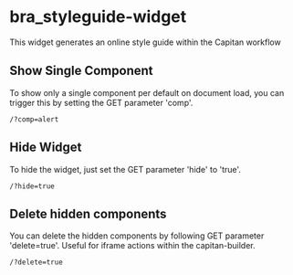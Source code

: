 # bra_styleguide-widget
This widget generates an online style guide within the Capitan workflow

## Show Single Component
To show only a single component per default on document load, you can trigger this by setting the GET parameter 'comp'.

```
/?comp=alert
```

## Hide Widget
To hide the widget, just set the GET parameter 'hide' to 'true'.

```
/?hide=true
```

## Delete hidden components
You can delete the hidden components by following GET parameter 'delete=true'.
Useful for iframe actions within the capitan-builder.

```
/?delete=true
```
